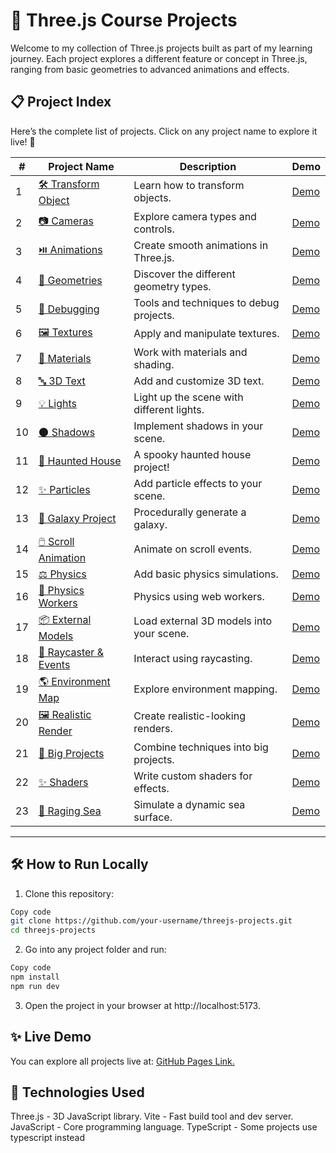 # 🌟 Three.js Course Projects
Welcome to my collection of Three.js projects built as part of my learning journey. Each project explores a different feature or concept in Three.js, ranging from basic geometries to advanced animations and effects.

## 📋 Project Index
Here’s the complete list of projects. Click on any project name to explore it live! 🎉

| **#** | **Project Name**                                   | **Description**                          | **Demo**                                   |
|-------|----------------------------------------------------|------------------------------------------|-------------------------------------------|
| 1     | [🛠️ Transform Object](./1-TransformObject/dist/)      | Learn how to transform objects.          | [Demo](https://andres112.github.io/threejs/1-TransformObject/dist/index.html) |
| 2     | [📷 Cameras](./2-Cameras/dist/)                      | Explore camera types and controls.       | [Demo](https://andres112.github.io/threejs/2-Cameras/dist/index.html)         |
| 3     | [⏯️ Animations](./3-Animations/dist/)                | Create smooth animations in Three.js.    | [Demo](https://andres112.github.io/threejs/3-Animations/dist/index.html)     |
| 4     | [📐 Geometries](./4-Geometries/dist/)                | Discover the different geometry types.   | [Demo](https://andres112.github.io/threejs/4-Geometries/dist/index.html)     |
| 5     | [🐞 Debugging](./5-Debugging/dist/)                  | Tools and techniques to debug projects.  | [Demo](https://andres112.github.io/threejs/5-Debugging/dist/index.html)      |
| 6     | [🖼️ Textures](./6-Textures/dist/)                    | Apply and manipulate textures.           | [Demo](https://andres112.github.io/threejs/6-textures/dist/index.html)       |
| 7     | [🎨 Materials](./7-Materials/dist/)                  | Work with materials and shading.         | [Demo](https://andres112.github.io/threejs/7-Materials/dist/index.html)      |
| 8     | [🔤 3D Text](./8-3dtext/dist/)                       | Add and customize 3D text.               | [Demo](https://andres112.github.io/threejs/8-3dtext/dist/index.html)         |
| 9     | [💡 Lights](./9-lights/dist/)                        | Light up the scene with different lights.| [Demo](https://andres112.github.io/threejs/9-lights/dist/index.html)         |
| 10    | [🌑 Shadows](./10-shadows/dist/)                     | Implement shadows in your scene.         | [Demo](https://andres112.github.io/threejs/10-shadows/dist/index.html)       |
| 11    | [👻 Haunted House](./11-Project-Haunted_House/dist/) | A spooky haunted house project!          | [Demo](https://andres112.github.io/threejs/11-Project-Haunted_House/dist/index.html) |
| 12    | [✨ Particles](./12-particles/dist/)                 | Add particle effects to your scene.      | [Demo](https://andres112.github.io/threejs/12-particles/dist/index.html)     |
| 13    | [🌌 Galaxy Project](./13-Project-Galaxy/dist/)       | Procedurally generate a galaxy.          | [Demo](https://andres112.github.io/threejs/13-Project-Galaxy/dist/index.html) |
| 14    | [🖱️ Scroll Animation](./14-scroll-based-animation/dist/) | Animate on scroll events.       | [Demo](https://andres112.github.io/threejs/14-scroll-based-animation/dist/index.html) |
| 15    | [⚖️ Physics](./15-physics/dist/)                     | Add basic physics simulations.           | [Demo](https://andres112.github.io/threejs/15-physics/dist/index.html)       |
| 16    | [🔧 Physics Workers](./15-physics-with-workers/dist/)| Physics using web workers.               | [Demo](https://andres112.github.io/threejs/15-physics-with-workers/dist/index.html) |
| 17    | [📦 External Models](./16-external-models/dist/)     | Load external 3D models into your scene. | [Demo](https://andres112.github.io/threejs/16-external-models/dist/index.html) |
| 18    | [🎯 Raycaster & Events](./17-raycaster-and-mouse-events/dist/) | Interact using raycasting.   | [Demo](https://andres112.github.io/threejs/17-raycaster-and-mouse-events/dist/index.html) |
| 19    | [🌎 Environment Map](./18-environment-map/dist/)     | Explore environment mapping.             | [Demo](https://andres112.github.io/threejs/18-environment-map/dist/index.html) |
| 20    | [🖼️ Realistic Render](./19-realistic-render/dist/)   | Create realistic-looking renders.        | [Demo](https://andres112.github.io/threejs/19-realistic-render/dist/index.html) |
| 21    | [🚀 Big Projects](./20-big-projects/dist/)           | Combine techniques into big projects.    | [Demo](https://andres112.github.io/threejs/20-big-projects/dist/index.html)  |
| 22    | [✨ Shaders](./21-shaders/dist/)                     | Write custom shaders for effects.        | [Demo](https://andres112.github.io/threejs/21-shaders/dist/index.html)       |
| 23    | [🌊 Raging Sea](./22-raging-sea/dist/)               | Simulate a dynamic sea surface.          | [Demo](https://andres112.github.io/threejs/22-raging-sea/dist/index.html)    |







---

## 🛠️ How to Run Locally
1. Clone this repository:
```bash
Copy code
git clone https://github.com/your-username/threejs-projects.git
cd threejs-projects
```

2.  Go into any project folder and run:
```bash
Copy code
npm install
npm run dev
```

3. Open the project in your browser at http://localhost:5173.

## ✨ Live Demo
You can explore all projects live at: [GitHub Pages Link.](https://andres112.github.io/threejs/)

## 🧰 Technologies Used
Three.js - 3D JavaScript library.
Vite - Fast build tool and dev server.
JavaScript - Core programming language.
TypeScript - Some projects use typescript instead